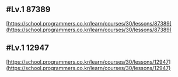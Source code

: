 ## #Lv.1 87389

[https://school.programmers.co.kr/learn/courses/30/lessons/87389](https://school.programmers.co.kr/learn/courses/30/lessons/87389)

## #Lv.1 12947

[https://school.programmers.co.kr/learn/courses/30/lessons/12947](https://school.programmers.co.kr/learn/courses/30/lessons/12947)
